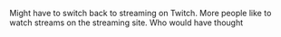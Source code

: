 Might have to switch back to streaming on Twitch. More people like to watch streams on the streaming site. Who would have thought

